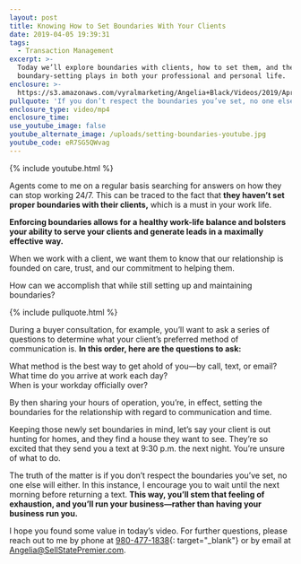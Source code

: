 ```yaml
---
layout: post
title: Knowing How to Set Boundaries With Your Clients
date: 2019-04-05 19:39:31
tags:
  - Transaction Management
excerpt: >-
  Today we’ll explore boundaries with clients, how to set them, and the role
  boundary-setting plays in both your professional and personal life.
enclosure: >-
  https://s3.amazonaws.com/vyralmarketing/Angelia+Black/Videos/2019/April/Sellstate+Premier-+Knowing+How+to+Set+Boundaries+With+Your+Clients.mp4
pullquote: 'If you don’t respect the boundaries you’ve set, no one else will either.'
enclosure_type: video/mp4
enclosure_time:
use_youtube_image: false
youtube_alternate_image: /uploads/setting-boundaries-youtube.jpg
youtube_code: eR7SG5QWvag
---
```


{% include youtube.html %}

Agents come to me on a regular basis searching for answers on how they can stop working 24/7. This can be traced to the fact that **they haven’t set proper boundaries with their clients,** which is a must in your work life.&nbsp;

**Enforcing boundaries allows for a healthy work-life balance and bolsters your ability to serve your clients and generate leads in a maximally effective way.**&nbsp;

When we work with a client, we want them to know that our relationship is founded on care, trust, and our commitment to helping them. &nbsp;

How can we accomplish that while still setting up and maintaining boundaries?&nbsp;

{% include pullquote.html %}

During a buyer consultation, for example, you’ll want to ask a series of questions to determine what your client’s preferred method of communication is. **In this order, here are the questions to ask:&nbsp;**

What method is the best way to get ahold of you—by call, text, or email?&nbsp;<br>What time do you arrive at work each day?&nbsp;<br>When is your workday officially over?&nbsp;

By then sharing your hours of operation, you’re, in effect, setting the boundaries for the relationship with regard to communication and time.&nbsp;

Keeping those newly set boundaries in mind, let’s say your client is out hunting for homes, and they find a house they want to see. They’re so excited that they send you a text at 9:30 p.m. the next night. You’re unsure of what to do.&nbsp;

The truth of the matter is if you don’t respect the boundaries you’ve set, no one else will either. In this instance, I encourage you to wait until the next morning before returning a text. **This way, you’ll stem that feeling of exhaustion, and you’ll run your business—rather than having your business run you.&nbsp;**

I hope you found some value in today’s video. For further questions, please reach out to me by phone at [980-477-1838](tel:980-477-1838){: target="_blank"} or by email at [Angelia@SellStatePremier.com](mailto:Angelia@SellStatePremier.com).